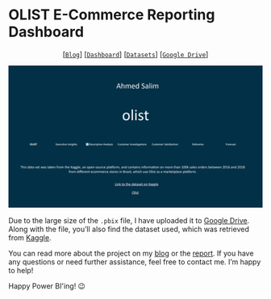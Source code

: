 # OLIST E-Commerce Reporting Dashboard

<div align="center">

 [[`Blog`](https://ahmedsalim3.github.io/olist-dashboards/)] [[`Dashboard`](https://app.powerbi.com/view?r=eyJrIjoiMTAxNzk2NzYtNjNiNi00NGNiLWJkNjYtMzhmOWViNTUyNzA3IiwidCI6IjBlMGRiMmFkLWM0MTYtNDdjNy04OGVjLWNlYWM0ZWU3Njc2NyIsImMiOjEwfQ%3D%3D&pageName=ReportSectioncc096a47c2520501357d)] [[`Datasets`](https://www.kaggle.com/datasets/olistbr/brazilian-ecommerce)] [[`Google Drive`](https://drive.google.com/drive/folders/1-bi46DjZcHfBCqSpYYNDjzb_a2gRq1El?usp=sharing)]

![snapshot](./snapshot.png)
</div>


Due to the large size of the `.pbix` file, I have uploaded it to [Google Drive](https://drive.google.com/drive/folders/1-bi46DjZcHfBCqSpYYNDjzb_a2gRq1El?usp=sharing). Along with the file, you’ll also find the dataset used, which was retrieved from [Kaggle](https://www.kaggle.com/datasets/olistbr/brazilian-ecommerce).

You can read more about the project on my [blog](https://ahmedsalim3.github.io/olist-dashboards/) or the [report](./project-report.pdf). If you have any questions or need further assistance, feel free to contact me. I’m happy to help!

Happy Power BI'ing! 😉
